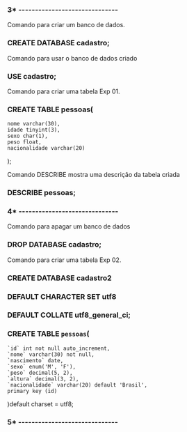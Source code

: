 ### 3* ------------------------------
Comando para criar um banco de dados.
### CREATE DATABASE cadastro;

Comando para usar o banco de dados criado
### USE cadastro;

Comando para criar uma tabela Exp 01.
### CREATE TABLE pessoas(
    nome varchar(30),
    idade tinyint(3),
    sexo char(1),
    peso float,
    nacionalidade varchar(20)
);


Comando DESCRIBE mostra uma descrição da tabela criada
### DESCRIBE pessoas;


### 4* ------------------------------
Comando para apagar um banco de dados
### DROP DATABASE cadastro;


Comando para criar uma tabela Exp 02.
### CREATE DATABASE cadastro2
### DEFAULT CHARACTER SET utf8
### DEFAULT COLLATE utf8_general_ci;

### CREATE TABLE `pessoas`(
    `id` int not null auto_increment,
    `nome` varchar(30) not null,
    `nascimento` date,
    `sexo` enum('M', 'F'),
    `peso` decimal(5, 2),
    `altura` decimal(3, 2),
    `nacionalidade` varchar(20) default 'Brasil',
    primary key (id)
)default charset = utf8;


### 5* ------------------------------

